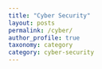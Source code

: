 ```yaml
---
title: "Cyber Security"
layout: posts
permalink: /cyber/
author_profile: true
taxonomy: category
category: cyber-security
---
```

